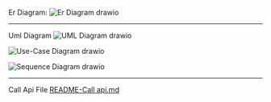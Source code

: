 Er Diagram:
![Er Diagram drawio](https://github.com/ParmisMorshedi/MinimalProjektApi/assets/146171609/ae128a4e-c2fa-4c83-8d0d-e1925f7c7078)
*******************************************************************************************************************************

Uml Diagram
![UML Diagram drawio](https://github.com/ParmisMorshedi/MinimalProjektApi/assets/146171609/e0c8397b-60d2-4e54-8289-2a95aa671729)

![Use-Case Diagram drawio](https://github.com/ParmisMorshedi/MinimalProjektApi/assets/146171609/4b5c6e4a-2cfd-4b8a-8a52-86b5e653a7ea)

![Sequence Diagram drawio](https://github.com/ParmisMorshedi/MinimalProjektApi/assets/146171609/a5c7a093-4521-49ba-95f3-271094f61dd2)
*******************************************************************************************************************************
Call Api File
[README-Call api.md](https://github.com/ParmisMorshedi/MinimalProjektApi/files/13854547/README-Call.api.md)
